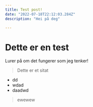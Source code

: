 ```yaml
---
title: Test post!
date: "2022-07-18T22:12:03.284Z"
description: "Hei på deg"

---
```


# Dette er en test

Lurer på om det fungerer som jeg tenker!

> Dette er et sitat 

* dd
* wdad
* daadwd

> ewewew





